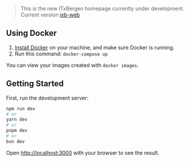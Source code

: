 > This is the new ITxBergen homepage currently under development. Current version [ixb-web](https://github.com/echo-karriere/ixb-web)

## Using Docker

1. [Install Docker](https://docs.docker.com/get-docker/) on your machine, and make sure Docker is running.
1. Run this command: `docker-compose up`

You can view your images created with `docker images`.

## Getting Started

First, run the development server:

```bash
npm run dev
# or
yarn dev
# or
pnpm dev
# or
bun dev
```

Open [http://localhost:3000](http://localhost:3000) with your browser to see the result.
